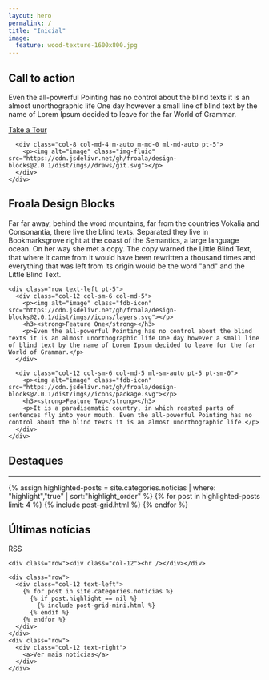 ```yaml
---
layout: hero
permalink: /
title: "Inicial"
image:
  feature: wood-texture-1600x800.jpg
---
```


<section class="fdb-block">
  <div class="container">
    <div class="row align-items-center pt-2 pt-lg-5">
      <div class="col-12 col-md-8 col-lg-7">
        <h2>Call to action</h2>
        <p class="lead">Even the all-powerful Pointing has no control about the blind texts it is an almost unorthographic life One day however a small line of blind text by the name of Lorem Ipsum decided to leave for the far World of Grammar.</p>
        <p class="mt-4"><a class="btn btn-primary" href="https://www.froala.com">Take a Tour</a></p>
      </div>

      <div class="col-8 col-md-4 m-auto m-md-0 ml-md-auto pt-5">
        <p><img alt="image" class="img-fluid" src="https://cdn.jsdelivr.net/gh/froala/design-blocks@2.0.1/dist/imgs//draws/git.svg"></p>
      </div>
    </div>
  </div>
</section>

<section class="fdb-block">
  <div class="container">
    <div class="row justify-content-center">
      <div class="col-12 text-left">
        <h2>Froala Design Blocks</h2>
        <p class="lead">Far far away, behind the word mountains, far from the countries Vokalia and Consonantia, there live the blind texts. Separated they live in Bookmarksgrove right at the coast of the Semantics, a large language ocean. On her way she met a copy. The copy warned the Little Blind Text, that where it came from it would have been rewritten a thousand times and everything that was left from its origin would be the word "and" and the Little Blind Text.</p>
      </div>
    </div>

    <div class="row text-left pt-5">
      <div class="col-12 col-sm-6 col-md-5">
        <p><img alt="image" class="fdb-icon" src="https://cdn.jsdelivr.net/gh/froala/design-blocks@2.0.1/dist/imgs//icons/layers.svg"></p>
        <h3><strong>Feature One</strong></h3>
        <p>Even the all-powerful Pointing has no control about the blind texts it is an almost unorthographic life One day however a small line of blind text by the name of Lorem Ipsum decided to leave for the far World of Grammar.</p>
      </div>

      <div class="col-12 col-sm-6 col-md-5 ml-sm-auto pt-5 pt-sm-0">
        <p><img alt="image" class="fdb-icon" src="https://cdn.jsdelivr.net/gh/froala/design-blocks@2.0.1/dist/imgs//icons/package.svg"></p>
        <h3><strong>Feature Two</strong></h3>
        <p>It is a paradisematic country, in which roasted parts of sentences fly into your mouth. Even the all-powerful Pointing has no control about the blind texts it is an almost unorthographic life.</p>
      </div>
    </div>
  </div>
</section>

<section>
  <div class="container">
    <div class="row justify-content-center">
      <div class="col-12 text-left">
        <h2>Destaques</h2>
        <hr />
      </div>
    </div>
    <div class="row justify-content-center">
      <div class="col-12">
        <div class="tiles">
          {% assign highlighted-posts = site.categories.noticias | where: "highlight","true" | sort:"highlight_order" %}
          {% for post in highlighted-posts limit: 4 %}
            {% include post-grid.html %}
          {% endfor %}
        </div><!-- /.tiles -->
      </div>
    </div>
  </div>
</section>

<section>
  <div class="container">
    <div class="row">
      <div class="col-10 text-left">
        <h2>Últimas notícias</h2>
      </div>
      <div class="col-2">
        RSS
      </div>
    </div>
    
    <div class="row"><div class="col-12"><hr /></div></div>
    
    <div class="row">
      <div class="col-12 text-left">
        {% for post in site.categories.noticias %}
          {% if post.highlight == nil %}
            {% include post-grid-mini.html %}
          {% endif %}
        {% endfor %}
      </div>
    </div>
    <div class="row">
      <div class="col-12 text-right">
        <a>Ver mais notícias</a>
      </div>
    </div>
  </div>
</section>
